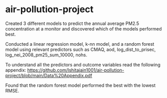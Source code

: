 # air-pollution-project
Created 3 different models to predict the annual average PM2.5 concentration at a monitor and discovered which of the models performed best.

Conducted a linear regression model, k-nn model, and a random forest model using relevant predictors such as CMAQ, aod, log_dist_to_prisec, log_nei_2008_pm25_sum_10000, nohs.

To understand all the predictors and outcome variables read the following appendix: https://github.com/Ishitajain1001/air-pollution-project/blob/main/Data%20Appendix.pdf

Found that the random forest model performed the best with the lowest RMSE.
